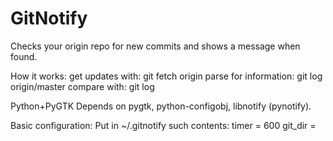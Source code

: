 GitNotify
=========

Checks your origin repo for new commits and shows a message when found.

How it works:
get updates with: git fetch origin
parse for information: git log origin/master
compare with: git log

Python+PyGTK
Depends on pygtk, python-configobj, libnotify (pynotify).

Basic configuration:
Put in ~/.gitnotify such contents:
timer = 600
git_dir = <full path to git dir>

